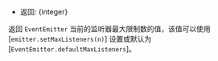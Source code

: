 <!-- YAML
added: v1.0.0
-->

* 返回: {integer}

返回 `EventEmitter` 当前的监听器最大限制数的值，该值可以使用 [`emitter.setMaxListeners(n)`] 设置或默认为 [`EventEmitter.defaultMaxListeners`]。


